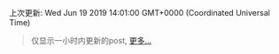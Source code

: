 
  
 上次更新: Wed Jun 19 2019 14:01:00 GMT+0000 (Coordinated Universal Time) 

 > 仅显示一小时内更新的post, [更多...](screenshots/)
  